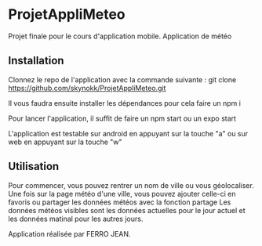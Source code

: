 # ProjetAppliMeteo

Projet finale pour le cours d'application mobile. Application de météo


## Installation

Clonnez le repo de l'application avec la commande suivante : git clone https://github.com/skynokk/ProjetAppliMeteo.git

Il vous faudra ensuite installer les dépendances pour cela faire un npm i

Pour lancer l'application, il suffit de faire un npm start ou un expo start

L'application est testable sur android en appuyant sur la touche "a" ou sur web en appuyant sur la touche "w"


## Utilisation

Pour commencer, vous pouvez rentrer un nom de ville ou vous géolocaliser.
Une fois sur la page météo d'une ville, vous pouvez ajouter celle-ci en favoris ou partager les données météos avec la fonction partage
Les données météos visibles sont les données actuelles pour le jour actuel et les données matinal pour les autres jours.


Application réalisée par FERRO JEAN.
